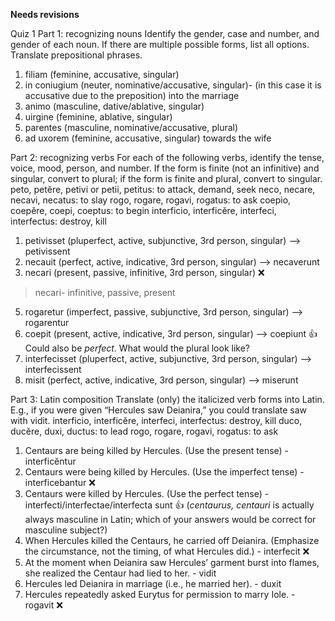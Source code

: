 **Needs revisions**

Quiz 1
Part 1: recognizing nouns
Identify the gender, case and number, and gender of each noun. If there are multiple possible forms, list all options. Translate prepositional phrases.

1. filiam (feminine, accusative, singular)
2. in coniugium (neuter, nominative/accusative, singular)- (in this case it is accusative due to the preposition) into the marriage
3. animo (masculine, dative/ablative, singular)
4. uirgine (feminine, ablative, singular)
5. parentes (masculine, nominative/accusative, plural) 
6. ad uxorem (feminine, accusative, singular) towards the wife 

Part 2: recognizing verbs
For each of the following verbs, identify the tense, voice, mood, person, and number.
If the form is finite (not an infinitive) and singular, convert to plural; if the form is finite and plural, convert to singular.
peto, petĕre, petivi or petii, petitus: to attack, demand, seek
neco, necare, necavi, necatus: to slay
rogo, rogare, rogavi, rogatus: to ask
coepio, coepĕre, coepi, coeptus: to begin
interficio, interficĕre, interfeci, interfectus: destroy, kill

1. petivisset (pluperfect, active, subjunctive, 3rd person, singular) --> petivissent
2. necauit (perfect, active, indicative, 3rd person, singular) --> necaverunt
3. necari (present, passive, infinitive, 3rd person, singular) ❌
> necari- infinitive, passive, present
5. rogaretur (imperfect, passive, subjunctive, 3rd person, singular) --> rogarentur
6. coepit (present, active, indicative, 3rd person, singular) --> coepiunt 👍 Could also be *perfect*.  What would the plural look like?
7. interfecisset (pluperfect, active, subjunctive, 3rd person, singular) --> interfecissent
8. misit (perfect, active, indicative, 3rd person, singular) --> miserunt

Part 3: Latin composition
Translate (only) the italicized verb forms into Latin. E.g., if you were given “Hercules saw Deianira,” you could translate saw with vidit.
interficio, interficĕre, interfeci, interfectus: destroy, kill
duco, ducĕre, duxi, ductus: to lead
rogo, rogare, rogavi, rogatus: to ask

1. Centaurs are being killed by Hercules. (Use the present tense) - interficĕntur
2. Centaurs were being killed by Hercules. (Use the imperfect tense) - interficebantur ❌
3. Centaurs were killed by Hercules. (Use the perfect tense) - interfecti/interfectae/interfecta sunt  👍 (*centaurus, centauri* is actually always masculine in Latin;  which of your answers would be correct for masculine subject?)
4. When Hercules killed the Centaurs, he carried off Deianira. (Emphasize the circumstance, not the timing, of what Hercules did.) - interfecit ❌
5. At the moment when Deianira saw Hercules’ garment burst into flames, she realized the Centaur had lied to her. - vidit
6. Hercules led Deianira in marriage (i.e., he married her). - duxit
7. Hercules repeatedly asked Eurytus for permission to marry Iole. - rogavit ❌
